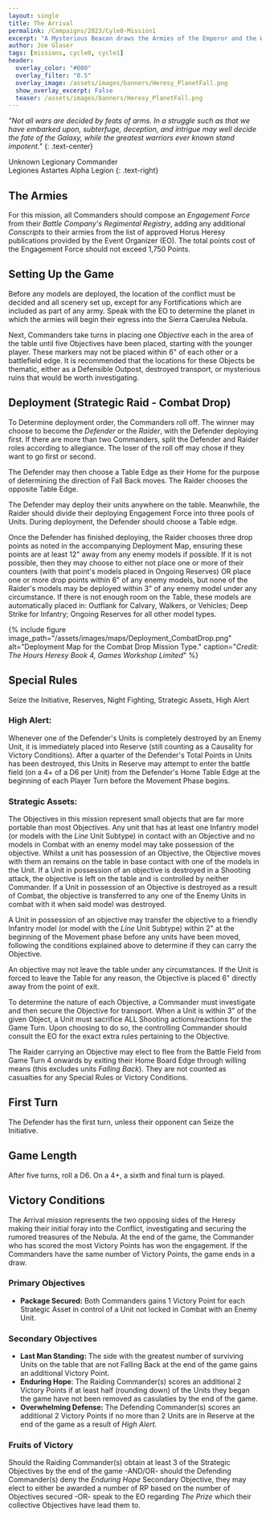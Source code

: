 ```yaml
---
layout: single
title: The Arrival
permalink: /Campaigns/2023/Cyle0-Mission1
excerpt: "A Mysterious Beacon draws the Armies of the Emperor and the Warmaster to the Nebula ..." 
author: Joe Glaser
tags: [missions, cycle0, cycle1]
header:
  overlay_color: "#000"
  overlay_filter: "0.5"
  overlay_image: /assets/images/banners/Heresy_PlanetFall.png
  show_overlay_excerpt: False
  teaser: /assets/images/banners/Heresy_PlanetFall.png
---
```


*"Not all wars are decided by feats of arms. In a struggle such as that we have embarked upon, subterfuge, deception, and intrigue may well decide the fate of the Galaxy, while the greatest warriors ever known stand impotent."*
{: .text-center}

Unknown Legionary Commander <br> Legiones Astartes Alpha Legion
{: .text-right}

## The Armies

For this mission, all Commanders should compose an *Engagement Force* from their *Battle Company's Regimental Registry*, adding any additional *Conscripts* to their armies from the list of approved Horus Heresy publications provided by the Event Organizer (EO). The total points cost of the Engagement Force should not exceed 1,750 Points.

## Setting Up the Game

Before any models are deployed, the location of the conflict must be decided and all scenery set up, except for any Fortifications which are included as part of any army. Speak with the EO to determine the planet in which the armies will begin their egress into the Sierra Caerulea Nebula.

Next, Commanders take turns in placing one *Objective* each in the area of the table until five Objectives have been placed, starting with the younger player. These markers may not be placed within 6" of each other or a battlefield edge. It is recommended that the locations for these Objects be thematic, either as a Defensible Outpost, destroyed transport, or mysterious ruins that would be worth investigating.

## Deployment (Strategic Raid - Combat Drop)

To Determine deployment order, the Commanders roll off. The winner may choose to become the *Defender* or the *Raider*, with the Defender deploying first. If there are more than two Commanders, split the Defender and Raider roles according to allegiance. The loser of the roll off may chose if they want to go first or second.

The Defender may then choose a Table Edge as their Home for the purpose of determining the direction of Fall Back moves. The Raider chooses the opposite Table Edge.

The Defender may deploy their units anywhere on the table. Meanwhile, the Raider should divide their deploying Engagement Force into three pools of Units. During deployment, the Defender should choose a Table edge.

Once the Defender has finished deploying, the Raider chooses three drop points as noted in the accompanying Deployment Map, ensuring these points are at least 12" away from any enemy models if possible. If it is not possible, then they may choose to either not place one or more of their counters (with that point's models placed in Ongoing Reserves) OR place one or more drop points within 6" of any enemy models, but none of the Raider's models may be deployed within 3" of any enemy model under any circumstance. If there is not enough room on the Table, these models are automatically placed in: Outflank for Calvary, Walkers, or Vehicles; Deep Strike for Infantry; Ongoing Reserves for all other model types.

{% include figure image_path="/assets/images/maps/Deployment_CombatDrop.png" alt="Deployment Map for the Combat Drop Mission Type." caption="*Credit: The Hours Heresy Book 4, Games Workshop Limited*" %}

## Special Rules

Seize the Initiative, Reserves, Night Fighting, Strategic Assets, High Alert

### High Alert: 

Whenever one of the Defender's Units is completely destroyed by an Enemy Unit, it is immediately placed into Reserve (still counting as a Causality for Victory Conditions). After a quarter of the Defender's Total Points in Units has been destroyed, this Units in Reserve may attempt to enter the battle field (on a 4+ of a D6 per Unit) from the Defender's Home Table Edge at the beginning of each Player Turn before the Movement Phase begins.

### Strategic Assets:

The Objectives in this mission represent small objects that are far more portable than most Objectives. Any unit that has at least one Infantry model (or models with the *Line* Unit Subtype) in contact with an Objective and no models in Combat with an enemy model may take possession of the objective. Whilst a unit has possession of an Objective, the Objective moves with them an remains on the table in base contact with one of the models in the Unit. If a Unit in possession of an objective is destroyed in a Shooting attack, the objective is left on the table and is controlled by neither Commander. If a Unit in possession of an Objective is destroyed as a result of Combat, the objective is transferred to any one of the Enemy Units in combat with it when said model was destroyed. 

A Unit in possession of an objective may transfer the objective to a friendly Infantry model (or model with the *Line* Unit Subtype) within 2" at the beginning of the Movement phase before any units have been moved, following the conditions explained above to determine if they can carry the Objective. 

An objective may not leave the table under any circumstances. If the Unit is forced to leave the Table for any reason, the Objective is placed 6" directly away from the point of exit.

To determine the nature of each Objective, a Commander must investigate and then secure the Objective for transport. When a Unit is within 3" of the given Object, a Unit must sacrifice ALL Shooting actions/reactions for the Game Turn. Upon choosing to do so, the controlling Commander should consult the EO for the exact extra rules pertaining to the Objective.

The Raider carrying an Objective may elect to flee from the Battle Field from Game Turn 4 onwards by exiting their Home Board Edge through willing means (this excludes units *Falling Back*). They are not counted as casualties for any Special Rules or Victory Conditions.

## First Turn

The Defender has the first turn, unless their opponent can Seize the Initiative.

## Game Length

After five turns, roll a D6. On a 4+, a sixth and final turn is played.

## Victory Conditions

The Arrival mission represents the two opposing sides of the Heresy making their initial foray into the Conflict, investigating and securing the rumored treasures of the Nebula. At the end of the game, the Commander who has scored the most Victory Points has won the engagement. If the Commanders have the same number of Victory Points, the game ends in a draw.

### Primary Objectives

- **Package Secured:** Both Commanders gains 1 Victory Point for each Strategic Asset in control of a Unit not locked in Combat with an Enemy Unit. 

### Secondary Objectives

- **Last Man Standing:** The side with the greatest number of surviving Units on the table that are not Falling Back at the end of the game gains an additional Victory Point.
- **Enduring Hope**: The Raiding Commander(s) scores an additional 2 Victory Points if at least half (rounding down) of the Units they began the game have not been removed as casulaties by the end of the game.
- **Overwhelming Defense:** The Defending Commander(s) scores an additional 2 Victory Points if no more than 2 Units are in Reserve at the end of the game as a result of *High Alert.*

### Fruits of Victory

Should the Raiding Commander(s) obtain at least 3 of the Strategic Objectives by the end of the game -AND/OR- should the Defending Commander(s) deny the *Enduring Hope* Secondary Objective, they may elect to either be awarded a number of RP based on the number of Objectives secured -OR- speak to the EO regarding *The Prize* which their collective Objectives have lead them to.